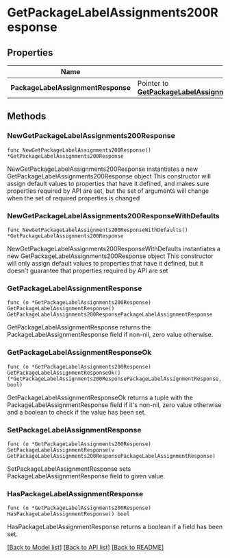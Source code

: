 # GetPackageLabelAssignments200Response

## Properties

Name | Type | Description | Notes
------------ | ------------- | ------------- | -------------
**PackageLabelAssignmentResponse** | Pointer to [**GetPackageLabelAssignments200ResponsePackageLabelAssignmentResponse**](GetPackageLabelAssignments200ResponsePackageLabelAssignmentResponse.md) |  | [optional] 

## Methods

### NewGetPackageLabelAssignments200Response

`func NewGetPackageLabelAssignments200Response() *GetPackageLabelAssignments200Response`

NewGetPackageLabelAssignments200Response instantiates a new GetPackageLabelAssignments200Response object
This constructor will assign default values to properties that have it defined,
and makes sure properties required by API are set, but the set of arguments
will change when the set of required properties is changed

### NewGetPackageLabelAssignments200ResponseWithDefaults

`func NewGetPackageLabelAssignments200ResponseWithDefaults() *GetPackageLabelAssignments200Response`

NewGetPackageLabelAssignments200ResponseWithDefaults instantiates a new GetPackageLabelAssignments200Response object
This constructor will only assign default values to properties that have it defined,
but it doesn't guarantee that properties required by API are set

### GetPackageLabelAssignmentResponse

`func (o *GetPackageLabelAssignments200Response) GetPackageLabelAssignmentResponse() GetPackageLabelAssignments200ResponsePackageLabelAssignmentResponse`

GetPackageLabelAssignmentResponse returns the PackageLabelAssignmentResponse field if non-nil, zero value otherwise.

### GetPackageLabelAssignmentResponseOk

`func (o *GetPackageLabelAssignments200Response) GetPackageLabelAssignmentResponseOk() (*GetPackageLabelAssignments200ResponsePackageLabelAssignmentResponse, bool)`

GetPackageLabelAssignmentResponseOk returns a tuple with the PackageLabelAssignmentResponse field if it's non-nil, zero value otherwise
and a boolean to check if the value has been set.

### SetPackageLabelAssignmentResponse

`func (o *GetPackageLabelAssignments200Response) SetPackageLabelAssignmentResponse(v GetPackageLabelAssignments200ResponsePackageLabelAssignmentResponse)`

SetPackageLabelAssignmentResponse sets PackageLabelAssignmentResponse field to given value.

### HasPackageLabelAssignmentResponse

`func (o *GetPackageLabelAssignments200Response) HasPackageLabelAssignmentResponse() bool`

HasPackageLabelAssignmentResponse returns a boolean if a field has been set.


[[Back to Model list]](../README.md#documentation-for-models) [[Back to API list]](../README.md#documentation-for-api-endpoints) [[Back to README]](../README.md)


